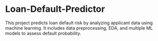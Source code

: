 # Loan-Default-Predictor
This project predicts loan default risk by analyzing applicant data using machine learning. It includes data preprocessing, EDA, and multiple ML models to assess default probability.
